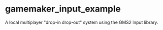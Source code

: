 # gamemaker_input_example
 A local multiplayer "drop-in drop-out" system using the GMS2 Input library. 

